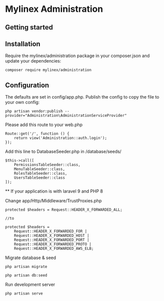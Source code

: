 
# Mylinex Administration
## Getting started

## Installation

Require the mylinex/administration package in your composer.json and update your dependencies:

    composer require mylinex/administration

## Configuration

The defaults are set in config/app.php. Publish the config to copy the file to your own config:

    php artisan vendor:publish --provider="Administration\AdministrationServiceProvider"

Please add this route to your web.php

    Route::get('/', function () {
        return view('Administration::auth.login');
    });

Add this line to DatabaseSeeder.php in /database/seeds/

    $this->call([
        PermissionsTableSeeder::class,
        MenuTableSeeder::class,
        RolesTableSeeder::class,
        UsersTableSeeder::class
    ]);

** If your application is with laravel 9 and PHP 8

Change app/Http/Middleware/TrustProxies.php

    protected $headers = Request::HEADER_X_FORWARDED_ALL;

    //to 

    protected $headers = 
        Request::HEADER_X_FORWARDED_FOR |
        Request::HEADER_X_FORWARDED_HOST |
        Request::HEADER_X_FORWARDED_PORT |
        Request::HEADER_X_FORWARDED_PROTO |
        Request::HEADER_X_FORWARDED_AWS_ELB;

Migrate database & seed

    php artisan migrate

    php artisan db:seed

Run development server

    php artisan serve


